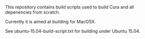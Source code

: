 This repository contains build scripts used to build Cura and all depenencies from scratch.

Currently it is aimed at building for MacOSX.

See ubuntu-15.04-build-script.txt for building under Ubuntu 15.04.
